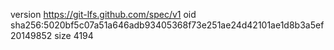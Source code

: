 version https://git-lfs.github.com/spec/v1
oid sha256:5020bf5c07a51a646adb93405368f73e251ae24d42101ae1d8b3a5ef20149852
size 4194
